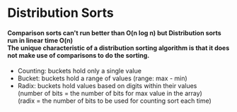 # Distribution Sorts
<h4>
  Comparison sorts can't run better than O(n log n) but Distribution sorts run in linear time O(n)<br>
  The unique characteristic of a distribution sorting algorithm is  that it does not make use of comparisons to do the sorting.
</h4>
<ul>
<li>Counting: buckets hold only a single value</li>
<li>Bucket:   buckets hold a range of values (range: max - min)</li>
<li>Radix:    buckets hold values based on digits within their values<br> 
              (number of bits = the number of bits for max value in the array)<br>
              (radix = the number of bits to be used for counting sort each time)</li>
</ul>

